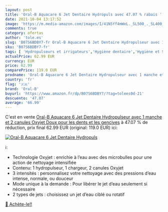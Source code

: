 ```yaml
---
layout: post
title: 'Oral-B Aquacare 6 Jet Dentaire Hydropuls avec 47.07 % rabais '
date: 2021-10-04 13:17:52
image: 'https://m.media-amazon.com/images/I/41N5Yf4mWeL._SL500_._SL400_.jpg'
comments: true
category: ofertas
author: 'tole.es'
slug: 'B07S6BDBY7-fr Oral-B Aquacare 6 Jet Dentaire Hydropulseur avec 1 manche...'
sku: 'B07S6BDBY7-fr'
tags: [ 'Hydropulseurs et irrigateurs','Hygiène dentaire','Hygiène et Santé','Hygiène interdentaire','oral-b', ]
actualPrice: 62.99 EUR
currency: EUR
price: 62.99
comparePrice: 119.0 EUR
prodname: 'Oral-B Aquacare 6 Jet Dentaire Hydropulseur avec 1 manche et 2 canules Oxyjet Doux pour les dents et les gencives'
country: 'fr'
flag: '🇫🇷'
brand: 'Oral-B'
buyurl: 'https://www.amazon.fr/dp/B07S6BDBY7/?tag=tolees0d-21'
descuento: '47.07'
average: '66.99'
---
```


C'est en vente [Oral-B Aquacare 6 Jet Dentaire Hydropulseur avec 1 manche et 2 canules Oxyjet Doux pour les dents et les gencives](https://www.amazon.fr/dp/B07S6BDBY7/?tag=tolees0d-21)  à  47.07 % de réduction, prix final  62.99 EUR (original: 119.0 EUR) ici:

[![Oral-B Aquacare 6 Jet Dentaire Hydropuls](https://m.media-amazon.com/images/I/41N5Yf4mWeL._SL500_._SL400_.jpg)](https://www.amazon.fr/dp/B07S6BDBY7/?tag=tolees0d-21)

ℹ️:

- Technologie Oxyjet : enrichie à l’eau avec des microbulles pour une action de nettoyage intensifiée
- Contenu: 1 hydropulseur, 1 chargeur, 2 canules Oxyjet
- 3 intensités : personnalisez votre nettoyage avec des pressions d’eau intense, normale, ou douceur
- Mode unique à la demande : Pour libérer le jet d’eau seulement si nécessaire
- 2 types de jets : choisissez un jet d’eau ciblé ou rotatif

[🛒 Achète-le!!](https://www.amazon.fr/dp/B07S6BDBY7/?tag=tolees0d-21)

